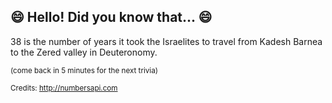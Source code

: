 ## 😄 Hello! Did you know that... 😄
38 is the number of years it took the Israelites to travel from Kadesh Barnea to the Zered valley in Deuteronomy.

<sup>(come back in 5 minutes for the next trivia)</sup>


<sup>Credits: http://numbersapi.com</sup>
